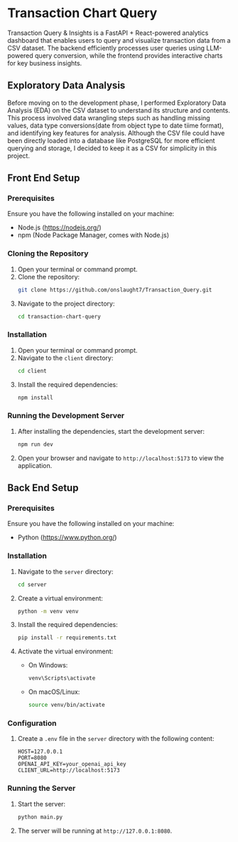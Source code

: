 # Transaction Chart Query

Transaction Query & Insights is a FastAPI + React-powered analytics dashboard that enables users to query and visualize transaction data from a CSV dataset. The backend efficiently processes user queries using LLM-powered query conversion, while the frontend provides interactive charts for key business insights.

## Exploratory Data Analysis
Before moving on to the development phase, I performed Exploratory Data Analysis (EDA) on the CSV dataset to understand its structure and contents. This process involved data wrangling steps such as handling missing values, data type conversions(date from object type to date tiime format), and identifying key features for analysis. Although the CSV file could have been directly loaded into a database like PostgreSQL for more efficient querying and storage, I decided to keep it as a CSV for simplicity in this project.

## Front End Setup

### Prerequisites

Ensure you have the following installed on your machine:
- Node.js (https://nodejs.org/)
- npm (Node Package Manager, comes with Node.js)

### Cloning the Repository

1. Open your terminal or command prompt.
2. Clone the repository:
    ```sh
    git clone https://github.com/onslaught7/Transaction_Query.git
    ```
3. Navigate to the project directory:
    ```sh
    cd transaction-chart-query
    ```
### Installation

1. Open your terminal or command prompt.
2. Navigate to the `client` directory:
    ```sh
    cd client
    ```
3. Install the required dependencies:
    ```sh
    npm install
    ```

### Running the Development Server

1. After installing the dependencies, start the development server:
    ```sh
    npm run dev
    ```
2. Open your browser and navigate to `http://localhost:5173` to view the application.

## Back End Setup

### Prerequisites

Ensure you have the following installed on your machine:
- Python (https://www.python.org/)

### Installation

1. Navigate to the `server` directory:
    ```sh
    cd server
    ```

2. Create a virtual environment:
    ```sh
    python -m venv venv
    ```

3. Install the required dependencies:
    ```sh
    pip install -r requirements.txt
    ```

4. Activate the virtual environment:
    - On Windows:
        ```sh
        venv\Scripts\activate
        ```
    - On macOS/Linux:
        ```sh
        source venv/bin/activate
        ```

### Configuration

1. Create a `.env` file in the `server` directory with the following content:
    ```env
    HOST=127.0.0.1
    PORT=8080
    OPENAI_API_KEY=your_openai_api_key
    CLIENT_URL=http://localhost:5173
    ```

### Running the Server

1. Start the server:
    ```sh
    python main.py
    ```
2. The server will be running at `http://127.0.0.1:8080`.